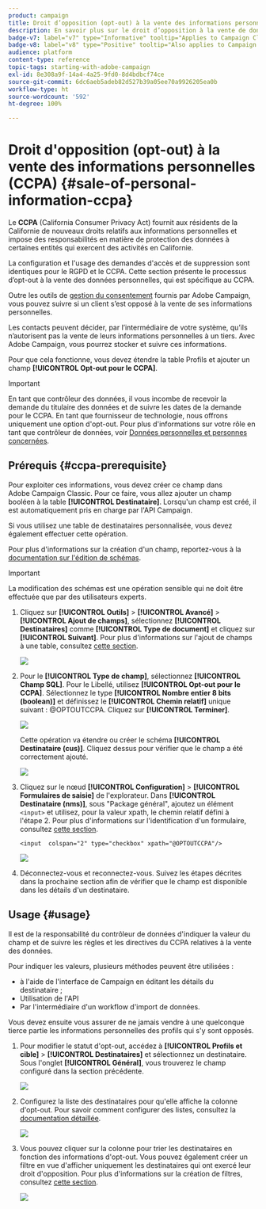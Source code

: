 ```yaml
---
product: campaign
title: Droit d’opposition (opt-out) à la vente des informations personnelles
description: En savoir plus sur le droit d’opposition à la vente de données personnelles
badge-v7: label="v7" type="Informative" tooltip="Applies to Campaign Classic v7"
badge-v8: label="v8" type="Positive" tooltip="Also applies to Campaign v8"
audience: platform
content-type: reference
topic-tags: starting-with-adobe-campaign
exl-id: 8e308a9f-14a4-4a25-9fd0-8d4bdbcf74ce
source-git-commit: 6dc6aeb5adeb82d527b39a05ee70a9926205ea0b
workflow-type: ht
source-wordcount: '592'
ht-degree: 100%

---
```


# Droit d&#39;opposition (opt-out) à la vente des informations personnelles (CCPA) {#sale-of-personal-information-ccpa}



Le **CCPA** (California Consumer Privacy Act) fournit aux résidents de la Californie de nouveaux droits relatifs aux informations personnelles et impose des responsabilités en matière de protection des données à certaines entités qui exercent des activités en Californie.

La configuration et l&#39;usage des demandes d&#39;accès et de suppression sont identiques pour le RGPD et le CCPA. Cette section présente le processus d’opt-out à la vente des données personnelles, qui est spécifique au CCPA.

Outre les outils de [gestion du consentement](privacy-management.md#consent-management) fournis par Adobe Campaign, vous pouvez suivre si un client s’est opposé à la vente de ses informations personnelles.

Les contacts peuvent décider, par l’intermédiaire de votre système, qu’ils n’autorisent pas la vente de leurs informations personnelles à un tiers. Avec Adobe Campaign, vous pourrez stocker et suivre ces informations.

Pour que cela fonctionne, vous devez étendre la table Profils et ajouter un champ **[!UICONTROL Opt-out pour le CCPA]**.

>[!IMPORTANT]
>
>En tant que contrôleur des données, il vous incombe de recevoir la demande du titulaire des données et de suivre les dates de la demande pour le CCPA. En tant que fournisseur de technologie, nous offrons uniquement une option d&#39;opt-out. Pour plus d&#39;informations sur votre rôle en tant que contrôleur de données, voir [Données personnelles et personnes concernées](privacy-and-recommendations.md#personal-data).

## Prérequis {#ccpa-prerequisite}

Pour exploiter ces informations, vous devez créer ce champ dans Adobe Campaign Classic. Pour ce faire, vous allez ajouter un champ booléen à la table **[!UICONTROL Destinataire]**. Lorsqu&#39;un champ est créé, il est automatiquement pris en charge par l&#39;API Campaign.

Si vous utilisez une table de destinataires personnalisée, vous devez également effectuer cette opération.

Pour plus d&#39;informations sur la création d&#39;un champ, reportez-vous à la [documentation sur l&#39;édition de schémas](../../configuration/using/about-schema-edition.md).

>[!IMPORTANT]
>
>La modification des schémas est une opération sensible qui ne doit être effectuée que par des utilisateurs experts.

1. Cliquez sur **[!UICONTROL Outils]** > **[!UICONTROL Avancé]** > **[!UICONTROL Ajout de champs]**, sélectionnez **[!UICONTROL Destinataires]** comme **[!UICONTROL Type de document]** et cliquez sur **[!UICONTROL Suivant]**. Pour plus d&#39;informations sur l&#39;ajout de champs à une table, consultez [cette section](../../configuration/using/new-field-wizard.md).

   ![](assets/privacy-ccpa-1.png)

1. Pour le **[!UICONTROL Type de champ]**, sélectionnez **[!UICONTROL Champ SQL]**. Pour le Libellé, utilisez **[!UICONTROL Opt-out pour le CCPA]**. Sélectionnez le type **[!UICONTROL Nombre entier 8 bits (boolean)]** et définissez le **[!UICONTROL Chemin relatif]** unique suivant : @OPTOUTCCPA. Cliquez sur **[!UICONTROL Terminer]**.

   ![](assets/privacy-ccpa-2.png)

   Cette opération va étendre ou créer le schéma **[!UICONTROL Destinataire (cus)]**. Cliquez dessus pour vérifier que le champ a été correctement ajouté.

   ![](assets/privacy-ccpa-3.png)

1. Cliquez sur le nœud **[!UICONTROL Configuration]** > **[!UICONTROL Formulaires de saisie]** de l&#39;explorateur. Dans **[!UICONTROL Destinataire (nms)]**, sous &quot;Package général&quot;, ajoutez un élément `<input>` et utilisez, pour la valeur xpath, le chemin relatif défini à l&#39;étape 2. Pour plus d&#39;informations sur l&#39;identification d&#39;un formulaire, consultez [cette section](../../configuration/using/identifying-a-form.md).

   ```
   <input  colspan="2" type="checkbox" xpath="@OPTOUTCCPA"/>
   ```

   ![](assets/privacy-ccpa-4.png)

1. Déconnectez-vous et reconnectez-vous. Suivez les étapes décrites dans la prochaine section afin de vérifier que le champ est disponible dans les détails d&#39;un destinataire.

## Usage {#usage}

Il est de la responsabilité du contrôleur de données d&#39;indiquer la valeur du champ et de suivre les règles et les directives du CCPA relatives à la vente des données.

Pour indiquer les valeurs, plusieurs méthodes peuvent être utilisées :

* à l&#39;aide de l&#39;interface de Campaign en éditant les détails du destinataire ;
* Utilisation de l&#39;API
* Par l&#39;intermédiaire d&#39;un workflow d&#39;import de données.

Vous devez ensuite vous assurer de ne jamais vendre à une quelconque tierce partie les informations personnelles des profils qui s&#39;y sont opposés.

1. Pour modifier le statut d&#39;opt-out, accédez à **[!UICONTROL Profils et cible]** > **[!UICONTROL Destinataires]** et sélectionnez un destinataire. Sous l&#39;onglet **[!UICONTROL Général]**, vous trouverez le champ configuré dans la section précédente.

   ![](assets/privacy-ccpa-5.png)

1. Configurez la liste des destinataires pour qu&#39;elle affiche la colonne d&#39;opt-out. Pour savoir comment configurer des listes, consultez la [documentation détaillée](../../platform/using/adobe-campaign-workspace.md#configuring-lists).

   ![](assets/privacy-ccpa-6.png)

1. Vous pouvez cliquer sur la colonne pour trier les destinataires en fonction des informations d&#39;opt-out. Vous pouvez également créer un filtre en vue d&#39;afficher uniquement les destinataires qui ont exercé leur droit d&#39;opposition. Pour plus d&#39;informations sur la création de filtres, consultez [cette section](../../platform/using/creating-filters.md).

   ![](assets/privacy-ccpa-7.png)
